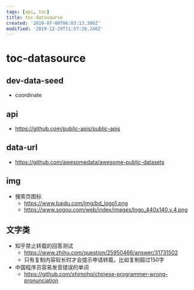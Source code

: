 ```yaml
---
tags: [api, toc]
title: toc-datasource
created: '2019-07-08T06:03:13.300Z'
modified: '2019-12-29T11:57:26.240Z'
---
```


# toc-datasource

## dev-data-seed

- coordinate


## api
- https://github.com/public-apis/public-apis

## data-url
- https://github.com/awesomedata/awesome-public-datasets

## img
- 搜索页图标
    - https://www.baidu.com/img/bd_logo1.png
    - https://www.sogou.com/web/index/images/logo_440x140.v.4.png

## 文字类
- 知乎禁止转载的回答测试
    - https://www.zhihu.com/question/25950466/answer/31731502
    - 只有复制内容较长时才会提示申请转载，比如复制超过150字
- 中国程序员容易发音错误的单词    
    - https://github.com/shimohq/chinese-programmer-wrong-pronunciation  


